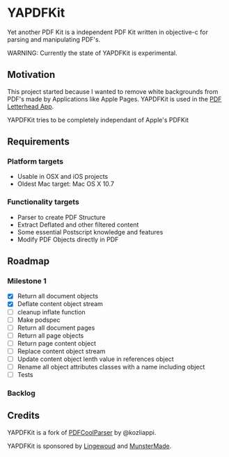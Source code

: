 #  YAPDFKit

Yet another PDF Kit is a independent PDF Kit written in objective-c for
parsing and manipulating PDF's.

WARNING: Currently the state of YAPDFKit is experimental.

## Motivation
This project started because I wanted to remove white
backgrounds from PDF's made by Applications like Apple Pages. YAPDFKit
is used in the [PDF Letterhead App](http://pdfletterhead.net).

YAPDFKit tries to be completely independant of Apple's PDFKit

## Requirements

### Platform targets

- Usable in OSX and iOS projects
- Oldest Mac target: Mac OS X 10.7

### Functionality targets

- Parser to create PDF Structure
- Extract Deflated and other filtered content
- Some essential Postscript knowledge and features
- Modify PDF Objects directly in PDF

## Roadmap

### Milestone 1

- [x] Return all document objects
- [x] Deflate content object stream
- [ ] cleanup inflate function
- [ ] Make podspec
- [ ] Return all document pages
- [ ] Return all page objects
- [ ] Return page content object
- [ ] Replace content object stream
- [ ] Update content object lenth value in references object
- [ ] Rename all object attributes classes with a name including object
- [ ] Tests

### Backlog


## Credits

YAPDFKit is a fork of [PDFCoolParser](https://github.com/kozliappi/PDFCoolParser) by @kozliappi.

YAPDFKit is sponsored by [Lingewoud](http://lingewoud.com) and [MunsterMade](http://munstermade.com).

